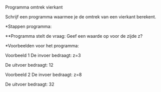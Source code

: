 Programma omtrek vierkant

Schrijf een programma waarmee je de omtrek van een vierkant berekent. 

*Stappen programma:

**Programma stelt de vraag: Geef een waarde op voor de zijde z?  

*Voorbeelden voor het programma:

Voorbeeld 1 De invoer bedraagt: z=3

De uitvoer bedraagt: 12 

Voorbeeld 2 De invoer bedraagt: z=8

De uitvoer bedraagt: 32

